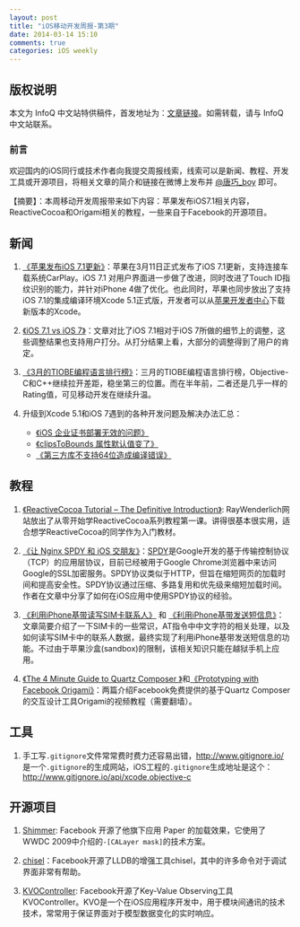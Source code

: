 ```yaml
---
layout: post
title: "iOS移动开发周报-第3期"
date: 2014-03-14 15:10
comments: true
categories: iOS weekly
---
```


## 版权说明

本文为 InfoQ 中文站特供稿件，首发地址为：[文章链接](http://www.infoq.com/cn/news/2014/03/apple-ios71-xcode51)。如需转载，请与 InfoQ 中文站联系。

### 前言

欢迎国内的iOS同行或技术作者向我提交周报线索，线索可以是新闻、教程、开发工具或开源项目，将相关文章的简介和链接在微博上发布并 [@唐巧_boy](http://weibo.com/tangqiaoboy) 即可。

【摘要】：本周移动开发周报带来如下内容：苹果发布iOS7.1相关内容，ReactiveCocoa和Origami相关的教程，一些来自于Facebook的开源项目。

## 新闻

 1. [《苹果发布iOS 7.1更新》](http://tech.sina.com.cn/it/apple/2014-03-11/01399228853.shtml)：苹果在3月11日正式发布了iOS 7.1更新，支持连接车载系统CarPlay。iOS 7.1 对用户界面进一步做了改进，同时改进了Touch ID指纹识别的能力，并针对iPhone 4做了优化。也此同时，苹果也同步放出了支持iOS 7.1的集成编译环境Xcode 5.1正式版，开发者可以从[苹果开发者中心](http://developer.apple.com/)下载新版本的Xcode。
 
 1. [《iOS 7.1 vs iOS 7》](http://www.polarb.com/publishers/results/poll_sets/2042)：文章对比了iOS 7.1相对于iOS 7所做的细节上的调整，这些调整结果也支持用户打分。从打分结果上看，大部分的调整得到了用户的肯定。

 1. [《3月的TIOBE编程语言排行榜》](http://www.tiobe.com/index.php/content/paperinfo/tpci/index.html)：三月的TIOBE编程语言排行榜，Objective-C和C++继续拉开差距，稳坐第三的位置。而在半年前，二者还是几乎一样的Rating值，可见移动开发在继续升温。
 
 1. 升级到Xcode 5.1和iOS 7遇到的各种开发问题及解决办法汇总：
     * [《iOS 企业证书部署无效的问题》](http://weibo.com/2157980617/AAwK4kpE8?mod=weibotime)
     * [《clipsToBounds 属性默认值变了》](http://weibo.com/1658814735/AAvyB25js)
     * [《第三方库不支持64位造成编译错误》](http://weibo.com/2157980617/AAv3IwVrH?mod=weibotime)

## 教程

 1. [《ReactiveCocoa Tutorial – The Definitive Introduction》](http://www.raywenderlich.com/62699/reactivecocoa-tutorial-pt1): RayWenderlich网站放出了从零开始学ReactiveCocoa系列教程第一课。讲得很基本很实用，适合想学ReactiveCocoa的同学作为入门教材。

 1. [《让 Nginx SPDY 和 iOS 交朋友》](http://imkevin.me/post/78301132929/nginx-spdy-ios)：[SPDY](http://zh.wikipedia.org/wiki/SPDY)是Google开发的基于传输控制协议（TCP）的应用层协议，目前已经被用于Google Chrome浏览器中来访问Google的SSL加密服务。SPDY协议类似于HTTP，但旨在缩短网页的加载时间和提高安全性。SPDY协议通过压缩、多路复用和优先级来缩短加载时间。作者在文章中分享了如何在iOS应用中使用SPDY协议的经验。
 
 1. [《利用iPhone基带读写SIM卡联系人》](http://blog.xcodev.com/archives/access-iphone-simcard-contacts-via-baseband/) 和 [《利用iPhone基带发送短信息》](http://blog.xcodev.com/archives/send-sms-via-iphone-baseband/)：文章简要介绍了一下SIM卡的一些常识，AT指令中中文字符的相关处理，以及如何读写SIM卡中的联系人数据，最终实现了利用iPhone基带发送短信息的功能。不过由于苹果沙盒(sandbox)的限制，该相关知识只能在越狱手机上应用。
 
 1. [《The 4 Minute Guide to Quartz Composer
》](http://vimeo.com/88468610)和[《Prototyping with Facebook Origami》](http://vimeo.com/85578380)：两篇介绍Facebook免费提供的基于Quartz Composer的交互设计工具Origami的视频教程（需要翻墙）。
  
## 工具

 1. 手工写`.gitignore`文件常常费时费力还容易出错，<http://www.gitignore.io/> 是一个`.gitignore`的生成网站，iOS工程的`.gitignore`生成地址是这个： <http://www.gitignore.io/api/xcode,objective-c>


## 开源项目

 1. [Shimmer](https://github.com/facebook/Shimmer): Facebook 开源了他旗下应用 Paper 的加载效果，它使用了WWDC 2009中介绍的`-[CALayer mask]`的技术方案。

 1. [chisel](https://github.com/facebook/chisel)：Facebook开源了LLDB的增强工具chisel，其中的许多命令对于调试界面非常有帮助。
 
 1. [KVOController](https://github.com/facebook/KVOController): Facebook开源了Key-Value Observing工具KVOController。KVO是一个在iOS应用程序开发中，用于模块间通讯的技术技术，常常用于保证界面对于模型数据变化的实时响应。
